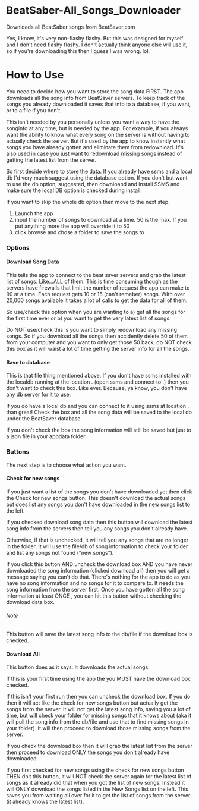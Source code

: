 # BeatSaber-All_Songs_Downloader
Downloads all BeatSaber songs from BeatSaver.com

Yes, I know, it's very non-flashy flashy. But this was designed for myself and I don't need flashy flashy. I don't actually think anyone else will use it, so if you're downloading this then I guess I was wrong. lol.


# How to Use

You need to decide how you want to store the song data FIRST. The app downloads all the song info from BeatSaver servers. To keep track of the songs you already downloaded it saves that info to a database, if you want, or to a file if you don't.

This isn't needed by you personally unless you want a way to have the songinfo at any time, but is needed by the app. For example, if you always want the ability to know what every song on the server is without having to actually check the server. But it's used by the app to know instantly what songs you have already gotten and eliminate them from redownload. It's also used in case you just want to redownload missing songs instead of getting the latest list from the server.

So first decide where to store the data. If you already have  ssms and a local db I'd very much suggest using the database option. If you don't but want to use the db option, suggested, then downloand and install SSMS and make sure the local DB option is checked during install. 

If you want to skip the whole db option then move to the next step.

1. Launch the app
2. input the number of songs to download at a time. 50 is the max. If you put anything more the app will override it to 50
3. click browse and chose a folder to save the songs to

### Options

#### Download Song Data

This tells the app to connect to the beat saver servers and grab the latest list of songs. Like...ALL of them. This is time consuming though as the servers have firewalls that limit the number of request the app can make to 90 at a time. Each request gets 10 or 15 (can't remeber) songs. WIth over 20,000 songs available it takes a lot of calls to get the data for all of them.

So use/check this option when you are wanting to a) get all the songs for the first time ever or b) you want to get the very latest list of songs.

Do NOT use/check this is you want to simply redownload any missing songs. So if you download all the songs then accidently delete 50 of them from your computer and you want to only get those 50 back, do NOT check this box as it will waist a lot of time getting the server info for all the songs.

#### Save to database

This is that file thing mentioned above. If you don't have ssms installed with the localdb running at the location . (open ssms and connect to .) then you don't want to check this box. Like ever. Because, ya know, you don't have any db server for it to use.

If you do have a local db and you can connect to it using ssms at location . than great! Check the box and all the song data will be saved to the local db under the BeatSaver database.

If you don't check the box the song information will still be saved but just to a json file in your appdata folder.


### Buttons

The next step is to choose what action you want. 

#### Check for new songs

If you just want a list of the songs you don't have downloaded yet then click the Check for new songs button. This doesn't download the actual songs but does list any songs you don't have downloaded in the new songs list to the left.

If you checked download song data then this button will download the latest song info from the servers then tell you any songs you don't already have. 

Otherwise, if that is unchecked, it will tell you any songs that are no longer in the folder. It will use the file/db of song information to check your folder and list any songs not found ("new songs").

If you click this button AND uncheck the download box AND you have never downloaded the song information (clicked download all) then you will get a message saying you can't do that. There's nothing for the app to do as you have no song information and no songs for it to compare to. It needs the song information from the server first. Once you have gotten all the song information at least ONCE , you can hit this button without checking the download data box.

###### Note

This button will save the latest song info to the db/file if the download box is checked.

#### Download All

This button does as it says. It downloads the actual songs.

If this is your first time using the app the you MUST have the download box checked. 

If this isn't your first run then you can uncheck the download box. If you do then it will act like the check for new songs button but actually get the songs from the server. It will not get the latest song info, saving you a lot of time, but will check your folder for missing songs that it knows about (aka it will pull the song info from the db/file and use that to find missing songs in your folder). It will then proceed to download those missing songs from the server.

If you check the download box then it will grab the latest list from the server then proceed to download ONLY the songs you don't already have downloaded.

If you first checked for new songs using the check for new songs button THEN dhit this button, it will NOT check the server again for the latest list of songs as it already did that when you got the list of new songs. Instead it will ONLY download the songs listed in the New Songs list on the left. This saves you from waiting all over for it to get the list of songs from the server (it already knows the latest list).
